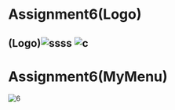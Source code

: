 # Assignment6(Logo)
(Logo)![ssss](https://user-images.githubusercontent.com/108196136/181940509-c3b67a10-c5de-4e1c-be27-7c8564be8672.PNG)
![c](https://user-images.githubusercontent.com/108196136/181940689-720bdf09-b835-41f7-b3a4-989996ea72b4.PNG)
---
# Assignment6(MyMenu)
![6](https://user-images.githubusercontent.com/108196136/184397651-3c52a4e0-6989-4903-ad64-d13b34e6615b.PNG)
